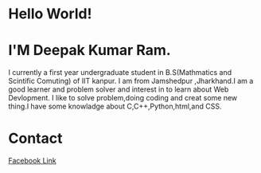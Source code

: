 # Hello World!
# I'M Deepak Kumar Ram.



<DOCTYPE html>
  <html>
  <head>
    <title>
      Deepak
    </title>
    <body>
      <p>  I currently  a first year undergraduate student in B.S(Mathmatics and Scintific Comuting) of IIT kanpur.
           I am from Jamshedpur ,Jharkhand.I am a good learner and problem solver and interest in to learn about Web Devlopment.
           I like to solve problem,doing coding and creat some new thing.I have some knowladge about C,C++,Python,html,and CSS.
           </p>
      <h1>Contact </h1>
      <a href = "https://www.facebook.com/deepakkumar.ram.54922">Facebook Link</a>
      <p></p>
    </body>
  </head>
     
        
